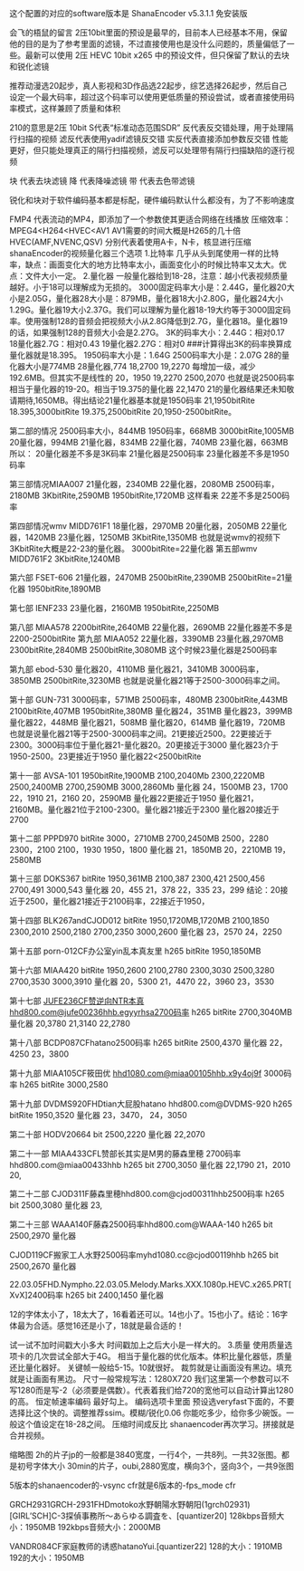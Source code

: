 这个配置的对应的software版本是
ShanaEncoder v5.3.1.1 免安装版

会飞的梧鼠的留言
2压10bit里面的预设是最早的，目前本人已经基本不用，保留他的目的是为了参考里面的滤镜，不过直接使用也是没什么问题的，质量偏低了一些。最新可以使用 2压 HEVC 10bit x265 中的预设文件，但只保留了默认的去块和锐化滤镜

推荐动漫选20起步，真人影视和3D作品选22起步，综艺选择26起步，然后自己设定一个最大码率，超过这个码率可以使用更低质量的预设尝试，或者直接使用码率模式，这样兼顾了质量和体积

210的意思是2压 10bit
S代表“标准动态范围SDR”
反代表反交错处理，用于处理隔行扫描的视频
滤反代表使用yadif滤镜反交错
实反代表直接添加参数反交错
性能更好，但只能处理真正的隔行扫描视频，滤反可以处理带有隔行扫描缺陷的逐行视频

块 代表去块滤镜
降 代表降噪滤镜
带 代表去色带滤镜

锐化和块对于软件编码基本都是标配，硬件编码默认什么都没有，为了不影响速度

FMP4 代表流动的MP4，即添加了一个参数使其更适合网络在线播放
压缩效率：
MPEG4<H264<HVEC<AV1 AV1需要的时间大概是H265的几十倍
HVEC(AMF,NVENC,QSV)
分别代表着使用A卡，N卡，核显进行压缩
shanaEncoder的视频量化器三个选项
1.比特率
几乎从头到尾使用一样的比特率，缺点：画面变化大的地方比特率太小，画面变化小的时候比特率又太大。优点：文件大小一定。
2.量化器
一般量化器给到18-28，注意：越小代表视频质量越好。小于18可以理解成为无损的。
3000固定码率大小是：2.44G，量化器20大小是2.05G，量化器28大小是：879MB，量化器18大小2.80G，量化器24大小1.29G。量化器19大小2.37G。我们可以理解为量化器18-19大约等于3000固定码率。使用强制128的音频会把视频大小从2.8G降低到2.7G，量化器18。量化器19的话，如果强制128的音频大小会是2.27G。
3K的码率大小：2.44G：相对0.17
18量化器2.7G：相对0.43
19量化器2.27G：相对0
###计算得出3K的码率换算成量化器就是18.395。
1950码率大小是：1.64G
2500码率大小是：2.07G
28的量化器大小是774MB
28量化器,774
18,2700
19,2270
每增加一级，减少192.6MB。但其实不是线性的
20，1950
19,2270
2500,2070
也就是说2500码率相当于量化器的19-20。相当于19.375的量化器
22,1470
21的量化器结果还未知敬请期待,1650MB。得出结论21量化器基本就是1950码率
21,1950bitRite
18.395,3000bitRite
19.375,2500bitRite
20,1950-2500bitRite。

第二部的情况
2500码率大小，844MB
1950码率，668MB
3000bitRite,1005MB
20量化器，994MB
21量化器，834MB
22量化器，740MB
23量化器，663MB
所以：
20量化器差不多是3K码率
21量化器是2500码率
23量化器差不多是1950码率

第三部情况MIAA007
21量化器，2340MB
22量化器，2080MB
2500码率，2180MB
3KbitRite,2590MB
1950bitRite,1720MB
这样看来
22差不多是2500码率

第四部情况wmv MIDD761F1
18量化器，2970MB
20量化器，2050MB
22量化器，1420MB
23量化器，1250MB
3KbitRite,1350MB
也就是说wmv的视频下3KbitRite大概是22-23的量化器。
3000bitRite=22量化器
第五部wmv MIDD761F2
3KbitRite,1240MB

第六部 FSET-606
21量化器，2470MB
2500bitRite,2390MB
2500bitRite=21量化器
1950bitRite,1890MB

第七部 IENF233
23量化器，2160MB
1950bitRite,2250MB

第八部 MIAA578
2200bitRite,2640MB
22量化器，2690MB
22量化器差不多是2200-2500bitRite
第九部 MIAA052
22量化器，3390MB
23量化器,2970MB
2300bitRite,2840MB
2500bitRite,3080MB
这个时候23量化器是2500码率

第九部
ebod-530
量化器20，4110MB
量化器21，3410MB
3000码率，3850MB
2500bitRite,3230MB
也就是说量化器21等于2500-3000码率之间。

第十部
GUN-731
3000码率，571MB
2500码率，480MB
2300bitRite,443MB
2100bitRite,407MB
1950bitRite,380MB
量化器24，351MB
量化器23，399MB
量化器22，448MB
量化器21，508MB
量化器20，614MB
量化器19，720MB
也就是说量化器21等于2500-3000码率之间。21更接近2500。22更接近于2300。3000码率位于量化器21-量化器20。20更接近于3000
量化器23介于1950-2500。23更接近于1950
量化器22<2500bitRite

第十一部 
AVSA-101
1950bitRite,1900MB
2100,2040Mb
2300,2220MB
2500,2400MB
2700,2590MB
3000,2860Mb
量化器
24，1500MB
23，1700
22，1910
21，2160
20，2590MB
量化器22更接近于1950
量化器21，2160MB。量化器21位于2100-2300。量化器21接近于2300
量化器20接近于2700

第十二部
PPPD970
bitRite
3000，2710MB
2700,2450MB
2500，2280
2300，2100
2100，1930
1950，1800
量化器
21，1850MB
20，2210MB
19，2580MB

第十三部
DOKS367
bitRite
1950,361MB
2100,387
2300,421
2500,456
2700,491
3000,543
量化器
20，455
21，378
22，335
23，299
结论：20接近于2500，量化器21接近于2100码率，22接近于1950，

第十四部
BLK267andCJOD012
bitRite
1950,1720MB,1720MB
2100,1850
2300,2010
2500,2180
2700,2350
3000,2600
量化器
23，2570
24，2250

第十五部
porn-012CF办公室yin乱本真友里 h265
bitRite
1950,1850MB

第十六部
MIAA420
bitRite
1950,2600
2100,2780
2300,3030
2500,3280
2700,3530
3000,3910
量化器
20，5300
21，4470
22，3960
23，3530

第十七部
JUFE236CF赞逆向NTR本真hhd800.com@jufe00236hhb.egyyrhsa2700码率 h265
bitRite
2700,3040MB
量化器
20,3780
21,3140
22,2780

第十八部
BCDP087CFhatano2500码率 h265 
bitRite
2500,4370
量化器
22，4250
23，3800

第十九部
MIAA105CF筱田优 hhd1080.com@miaa00105hhb.x9y4oj9f 3000码率 h265
bitRite
3000,2580

第十九部
DVDMS920FHDtian大屁股hatano hhd800.com@DVDMS-920 h265
bitRite
1950,3520
量化器
23，3470，
24，3050

第二十部
HODV20664
bit
2500,2220
量化器
22,2070

第二十一部
MIAA433CFL赞部长其实是M男的藤森里穂 2700码率 hhd800.com@miaa00433hhb h265
bit
2700,3050
量化器
22,1790
21，2010
20,

第二十二部
CJOD311F藤森里穂hhd800.com@cjod00311hhb2500码率 h265
bit 
2500,3080
量化器
23,

第二十三部
WAAA140F藤森2500码率hhd800.com@WAAA-140 h265
bit
2500,2970
量化器

CJOD119CF搬家工人水野2500码率myhd1080.cc@cjod00119hhb h265
bit
2500,2670
量化器

22.03.05FHD.Nympho.22.03.05.Melody.Marks.XXX.1080p.HEVC.x265.PRT[XvX]2400码率 h265
bit
2400,1450
量化器

12的字体太小了，18太大了，16看着还可以。14也小了。15也小了。结论：16字体最为合适。感觉16还是小了，18就是最合适的！

试一试不加时间戳大小多大
时间戳加上之后大小是一样大的。
3.质量
使用质量选项卡的几次尝试全部大于4G。
相当于量化器的优化版本。体积比量化器低，质量还比量化器好。
关键帧一般给5-15。10就很好。
裁剪就是让画面没有黑边。填充就是让画面有黑边。
尺寸一般常规写法：1280X720
我们这里第一个参数可以不写1280而是写-2（必须要是偶数）。代表着我们给720的宽他可以自动计算出1280的高。
恒定帧速率编码 最好勾上。
编码选项卡里面 预设选veryfast下面的，不要选择比这个快的。调整推荐ssim。模糊/锐化0.06
你能吃多少，给你多少碗饭。一般这个值设定在18-28之间。
压缩时间成反比
shanaencoder再次学习。拼接就是合并视频。

缩略图
2h的片子jp的一般都是3840宽度，一行4个，一共8列。一共32张图。都是初号字体大小
30min的片子，oubi,2880宽度，横向3个，竖向3个，一共9张图

5版本的shanaencoder的-vsync cfr就是6版本的-fps_mode cfr

GRCH2931GRCH-2931FHDmotoko水野朝陽水野朝阳(1grch02931)[GIRL’SCH]C-3探偵事務所〜あらゆる調査を、[quantizer20]
128kbps音频大小：1950MB
192kbps音频大小：2000MB

VANDR084CF家庭教师的诱惑hatanoYui.[quantizer22]
128的大小：1910MB
192的大小：1950MB